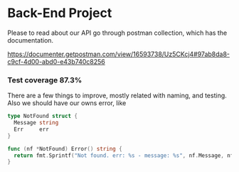 # Back-End Project

Please to read about our API go through postman collection, which has the documentation.

https://documenter.getpostman.com/view/16593738/Uz5CKcj4#97ab8da8-c9cf-4d00-abd0-e43b740c8256

### Test coverage 87.3%
There are a few things to improve, mostly related with naming, and testing.
Also we should have our owns error, like

```go 
type NotFound struct {
  Message string
  Err     err
}

func (nf *NotFound) Error() string {
  return fmt.Sprintf("Not found. err: %s - message: %s", nf.Message, nf.Err.Error())
}
``` 

